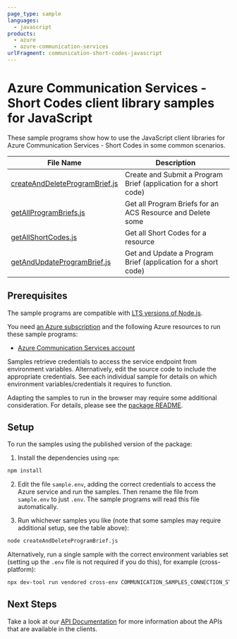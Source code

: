 ```yaml
---
page_type: sample
languages:
  - javascript
products:
  - azure
  - azure-communication-services
urlFragment: communication-short-codes-javascript
---
```


# Azure Communication Services - Short Codes client library samples for JavaScript

These sample programs show how to use the JavaScript client libraries for Azure Communication Services - Short Codes in some common scenarios.

| **File Name**                                                 | **Description**                                                  |
| ------------------------------------------------------------- | ---------------------------------------------------------------- |
| [createAndDeleteProgramBrief.js][createanddeleteprogrambrief] | Create and Submit a Program Brief (application for a short code) |
| [getAllProgramBriefs.js][getallprogrambriefs]                 | Get all Program Briefs for an ACS Resource and Delete some       |
| [getAllShortCodes.js][getallshortcodes]                       | Get all Short Codes for a resource                               |
| [getAndUpdateProgramBrief.js][getandupdateprogrambrief]       | Get and Update a Program Brief (application for a short code)    |

## Prerequisites

The sample programs are compatible with [LTS versions of Node.js](https://github.com/nodejs/release#release-schedule).

You need [an Azure subscription][freesub] and the following Azure resources to run these sample programs:

- [Azure Communication Services account][createinstance_azurecommunicationservicesaccount]

Samples retrieve credentials to access the service endpoint from environment variables. Alternatively, edit the source code to include the appropriate credentials. See each individual sample for details on which environment variables/credentials it requires to function.

Adapting the samples to run in the browser may require some additional consideration. For details, please see the [package README][package].

## Setup

To run the samples using the published version of the package:

1. Install the dependencies using `npm`:

```bash
npm install
```

2. Edit the file `sample.env`, adding the correct credentials to access the Azure service and run the samples. Then rename the file from `sample.env` to just `.env`. The sample programs will read this file automatically.

3. Run whichever samples you like (note that some samples may require additional setup, see the table above):

```bash
node createAndDeleteProgramBrief.js
```

Alternatively, run a single sample with the correct environment variables set (setting up the `.env` file is not required if you do this), for example (cross-platform):

```bash
npx dev-tool run vendored cross-env COMMUNICATION_SAMPLES_CONNECTION_STRING="<communication samples connection string>" node createAndDeleteProgramBrief.js
```

## Next Steps

Take a look at our [API Documentation][apiref] for more information about the APIs that are available in the clients.

[createanddeleteprogrambrief]: https://github.com/Azure/azure-sdk-for-js/blob/main/sdk/communication/communication-short-codes/samples/v1/javascript/createAndDeleteProgramBrief.js
[getallprogrambriefs]: https://github.com/Azure/azure-sdk-for-js/blob/main/sdk/communication/communication-short-codes/samples/v1/javascript/getAllProgramBriefs.js
[getallshortcodes]: https://github.com/Azure/azure-sdk-for-js/blob/main/sdk/communication/communication-short-codes/samples/v1/javascript/getAllShortCodes.js
[getandupdateprogrambrief]: https://github.com/Azure/azure-sdk-for-js/blob/main/sdk/communication/communication-short-codes/samples/v1/javascript/getAndUpdateProgramBrief.js
[apiref]: https://docs.microsoft.com/javascript/api/
[freesub]: https://azure.microsoft.com/free/
[createinstance_azurecommunicationservicesaccount]: https://docs.microsoft.com/azure/communication-services/quickstarts/create-communication-resource
[package]: https://github.com/Azure/azure-sdk-for-js/tree/main/sdk/communication/communication-short-codes/README.md
